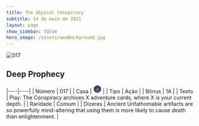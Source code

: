```yaml
---
title: The Abyssal Conspiracy
subtitle: 14 de maio de 2021
layout: page
show_sidebar: false
hero_image: /assets/aoaBackground.jpg
---
```


![017](https://cards-keyforge.s3.eu-north-1.amazonaws.com/media/en/tac/017.png)

## Deep Prophecy

|----|----|
| Número | 017 |
| Casa | ![Conspiracy](https://raw.githubusercontent.com/cardsofkeyforge/cardsofkeyforge.github.io/master/rotk/keyraken.png "Conspiracy") |
| Tipo | Ação |
| Bônus | 1A |
| Texto | Play: The Conspiracy archives X adventure cards, where X is your current depth. |
| Raridade | Comum |
| Dizeres | Ancient Unfathomable artifacts are so powerfully mind-altering that using them is more likely to cause death than enlightenment. |
